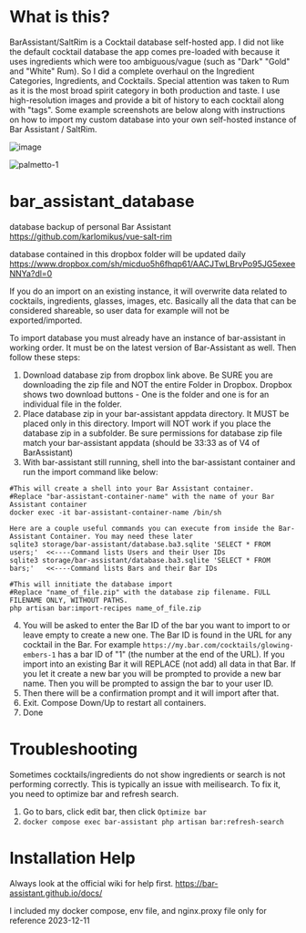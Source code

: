 # What is this?
BarAssistant/SaltRim is a Cocktail database self-hosted app. I did not like the default cocktail database the app comes pre-loaded with because it uses ingredients which were too ambiguous/vague (such as "Dark" "Gold" and "White" Rum). So I did a complete overhaul on the Ingredient Categories, Ingredients, and Cocktails. Special attention was taken to Rum as it is the most broad spirit category in both production and taste. I use high-resolution images and provide a bit of history to each cocktail along with "tags". Some example screenshots are below along with instructions on how to import my custom database into your own self-hosted instance of Bar Assistant / SaltRim.

![image](https://github.com/user-attachments/assets/8f63837d-0624-4324-a935-e9b848544def)

![palmetto-1](https://github.com/user-attachments/assets/83b45de3-b944-4502-9af3-5e4bca1866b1)



# bar_assistant_database

database backup of personal Bar Assistant
https://github.com/karlomikus/vue-salt-rim

database contained in this dropbox folder will be updated daily
https://www.dropbox.com/sh/micduo5h6fhqp61/AACJTwLBrvPo95JG5exeeNNYa?dl=0

If you do an import on an existing instance, it will overwrite data related to cocktails, ingredients, glasses, images, etc. Basically all the data that can be considered shareable, so user data for example will not be exported/imported.

To import database you must already have an instance of bar-assistant in working order. It must be on the latest version of Bar-Assistant as well. Then follow these steps:
1. Download database zip from dropbox link above. Be SURE you are downloading the zip file and NOT the entire Folder in Dropbox. Dropbox shows two download buttons - One is the folder and one is for an individual file in the folder.
2. Place database zip in your bar-assistant appdata directory. It MUST be placed only in this directory. Import will NOT work if you place the database zip in a subfolder. Be sure permissions for database zip file match your bar-assistant appdata (should be 33:33 as of V4 of BarAssistant)
3. With bar-assistant still running, shell into the bar-assistant container and run the import command like below:
```
#This will create a shell into your Bar Assistant container.
#Replace "bar-assistant-container-name" with the name of your Bar Assistant container
docker exec -it bar-assistant-container-name /bin/sh

Here are a couple useful commands you can execute from inside the Bar-Assistant Container. You may need these later
sqlite3 storage/bar-assistant/database.ba3.sqlite 'SELECT * FROM users;'  <<----Command lists Users and their User IDs
sqlite3 storage/bar-assistant/database.ba3.sqlite 'SELECT * FROM bars;'   <<----Command lists Bars and their Bar IDs

#This will innitiate the database import
#Replace "name_of_file.zip" with the database zip filename. FULL FILENAME ONLY, WITHOUT PATHS.
php artisan bar:import-recipes name_of_file.zip
```
4. You will be asked to enter the Bar ID of the bar you want to import to or leave empty to create a new one. The Bar ID is found in the URL for any cocktail in the Bar.
   For example `https://my.bar.com/cocktails/glowing-embers-1` has a bar ID of "1" (the number at the end of the URL). If you import into an existing Bar it will REPLACE (not add) all data in that Bar.
   If you let it create a new bar you will be prompted to provide a new bar name. Then you will be prompted to assign the bar to your user ID.
5. Then there will be a confirmation prompt and it will import after that.
6. Exit. Compose Down/Up to restart all containers.
7. Done

# Troubleshooting
Sometimes cocktails/ingredients do not show ingredients or search is not performing correctly. This is typically an issue with meilisearch. To fix it, you need to optimize bar and refresh search.
1. Go to bars, click edit bar, then click `Optimize bar`
2. `docker compose exec bar-assistant php artisan bar:refresh-search`

# Installation Help
Always look at the official wiki for help first.
https://bar-assistant.github.io/docs/

I included my docker compose, env file, and nginx.proxy file only for reference 2023-12-11
